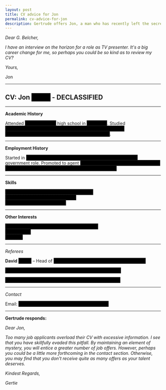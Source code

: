 ```yaml
---
layout: post
title: CV advice for Jon
permalink: cv-advice-for-jon
description: Gertrude offers Jon, a man who has recently left the secret service, some sound career advice.
---
```


<style>
.redacted {
    color: black;
    background-color: black;
    white-space:nowrap;
    -moz-transform: rotate(.8deg) skewx(-12deg);
    -moz-box-shadow:3px 0 2px #444;
    border:1px dotted #555;
    background: -moz-linear-gradient(180deg, #000, #222);
}
.redacted::selection {
    color:black;
    background:black;
}
</style>

*Dear  G. Belcher,*

*I have an interview on the horizon for a role as TV presenter. It's a big career change for me, so perhaps you could be so kind as to review my CV?*

*Yours,*

Jon 

***

CV: Jon <span class="redacted">Smith</span> - DECLASSIFIED
-----------------------

***

**Academic History**

Attended <span class="redacted">the Stuyvesant</span> high school in <span class="redacted">New York</span>. Studied <span class="redacted">in a number of different locations, including Egypt, Algeria</span><br><span class="redacted"> and Morocco, where I developed fluency in Arabic.</span>. 

***

**Employment History**

Started in <span class="redacted">an initial government agency role straight after school.</span> government role.  Promoted to agent <span class="redacted">in the Central Intelligence Agency after</span><br><span class="redacted"> demonstrating aptitude in both combat and linguistics.</span>

***

**Skills**

<span class="redacted">Accounting while under enemy mortar fire.</span><br>
<span class="redacted">Linguistics - fluent in 17 languages</span><br>
<span class="redacted">I look damn good in a tuxedo.</span>


***

**Other Interests**

<span class="redacted">Gambling, particularly in high stakes casinos.</span><br>
<span class="redacted">Womanizing</span><br>
<span class="redacted">Drinking</span><br>

***

*Referees*

**David** <span class="redacted">Jones</span> – Head of <span class="redacted">linguistics at the Central Intelligence Agency. </span> 

<span class="redacted">Jamie Dreyfus - Team leader in the North African Office.</span><br> 

<span class="redacted">Louis Smithers - Weapons specialist for the 3.4 division.</span>

***

*Contact*

Email: <span class="redacted">ThinkCarefullyBeforeEmailingMeAtMail.com</span>

***

**Gertrude responds:**

*Dear Jon,*

*Too many job applicants overload their CV with excessive information.  I see that you have skillfully evaded this pitfall. By maintaining an element of mystery, you will entice a greater number of job offers.  However, perhaps you could be a little more forthcoming in the contact section.  Otherwise, you may find that you don't receive quite as many offers as your talent deserves.*

*Kindest Regards,*

*Gertie* 